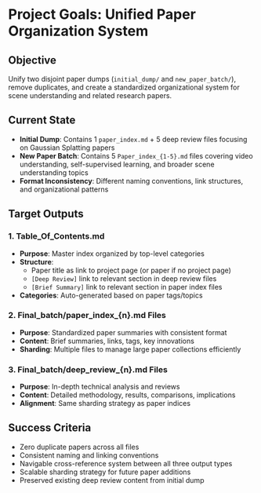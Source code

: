 # Project Goals: Unified Paper Organization System

## Objective
Unify two disjoint paper dumps (`initial_dump/` and `new_paper_batch/`), remove duplicates, and create a standardized organizational system for scene understanding and related research papers.

## Current State
- **Initial Dump**: Contains 1 `paper_index.md` + 5 deep review files focusing on Gaussian Splatting papers
- **New Paper Batch**: Contains 5 `Paper_index_{1-5}.md` files covering video understanding, self-supervised learning, and broader scene understanding topics
- **Format Inconsistency**: Different naming conventions, link structures, and organizational patterns

## Target Outputs

### 1. Table_Of_Contents.md
- **Purpose**: Master index organized by top-level categories
- **Structure**: 
  - Paper title as link to project page (or paper if no project page)
  - `[Deep Review]` link to relevant section in deep review files
  - `[Brief Summary]` link to relevant section in paper index files
- **Categories**: Auto-generated based on paper tags/topics

### 2. Final_batch/paper_index_{n}.md Files
- **Purpose**: Standardized paper summaries with consistent format
- **Content**: Brief summaries, links, tags, key innovations
- **Sharding**: Multiple files to manage large paper collections efficiently

### 3. Final_batch/deep_review_{n}.md Files
- **Purpose**: In-depth technical analysis and reviews
- **Content**: Detailed methodology, results, comparisons, implications
- **Alignment**: Same sharding strategy as paper indices

## Success Criteria
- Zero duplicate papers across all files
- Consistent naming and linking conventions
- Navigable cross-reference system between all three output types
- Scalable sharding strategy for future paper additions
- Preserved existing deep review content from initial dump